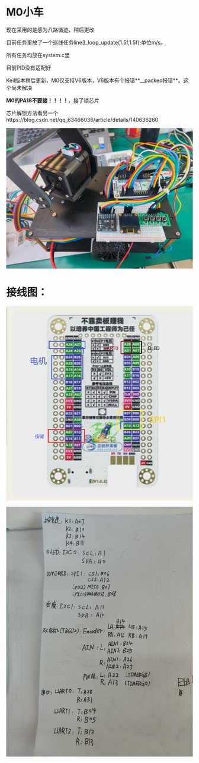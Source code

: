 # M0小车

现在采用的是感为八路循迹，稍后更改

目前任务里放了一个巡线任务line3_loop_update(1.5f,1.5f);单位m/s。

所有任务均放在system.c里

目前PID没有适配好

Keil版本稍后更新，M0仅支持V6版本，V6版本有个报错**__packed报错**。这个尚未解决

**M0的PA18不要接！！！！**，接了锁芯片

芯片解锁方法看另一个https://blog.csdn.net/qq_63466036/article/details/140636260

![42b69d3acb665c0c1d1bd58128c0e7b3](./assets/42b69d3acb665c0c1d1bd58128c0e7b3.jpg)

# 接线图：

![image-20250730092433003](./assets/image-20250730092433003.png)

![b4bd6bda53690b9aca20afb05809e0a1](./assets/b4bd6bda53690b9aca20afb05809e0a1.jpg)